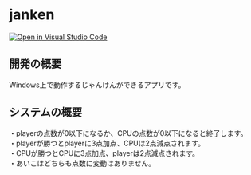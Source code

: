 # janken
[![Open in Visual Studio Code](https://img.shields.io/static/v1?logo=visualstudiocode&label=&message=Open%20in%20Visual%20Studio%20Code&labelColor=2c2c32&color=007acc&logoColor=007acc)](https://open.vscode.dev/hosoya17/janken)
## 開発の概要
Windows上で動作するじゃんけんができるアプリです。<br>
## システムの概要
・playerの点数が0以下になるか、CPUの点数が0以下になると終了します。<br>
・playerが勝つとplayerに3点加点、CPUは2点減点されます。<br>
・CPUが勝つとCPUに3点加点、playerは2点減点されます。<br>
・あいこはどちらも点数に変動はありません。
